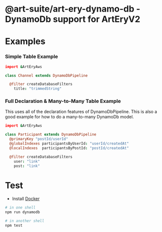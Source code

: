 # @art-suite/art-ery-dynamo-db - DynamoDb support for ArtEryV2

# Examples

### Simple Table Example

```coffeescript
import &ArtEryAws

class Channel extends DynamoDbPipeline

  @filter createDatabaseFilters
    title: "trimmedString"
```

### Full Declaration & Many-to-Many Table Example

This uses all of the declaration features of DynamoDbPipeline. This is also a good example for how to do a many-to-many DynamoDb model.

```coffeescript
import &ArtEryAws

class Participant extends DynamoDbPipeline
  @primaryKey "postId/userId"
  @globalIndexes participantsByUserId: "userId/createdAt"
  @localIndexes  participantsByPostId: "postId/createdAt"

  @filter createDatabaseFilters
    user: "link"
    post: "link"
```

# Test

- Install [Docker](https://docs.docker.com/get-docker/)

```bash
# in one shell
npm run dynamodb

# in another shell
npm test
```
